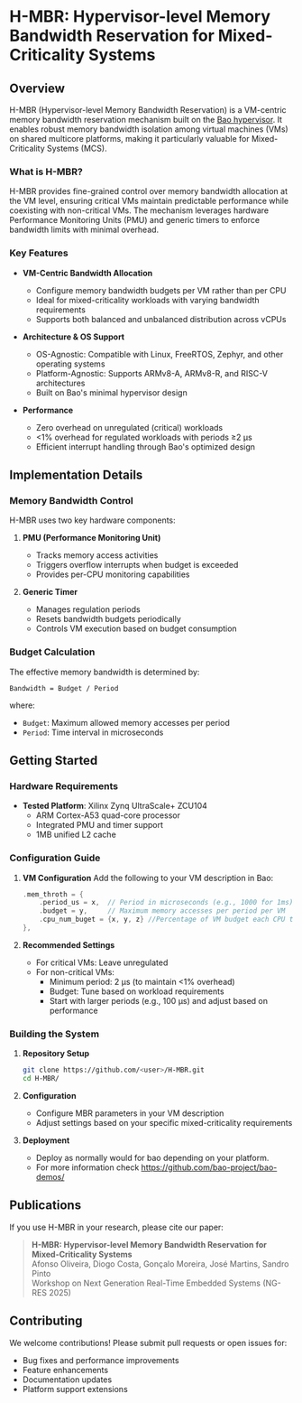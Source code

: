# H-MBR: Hypervisor-level Memory Bandwidth Reservation for Mixed-Criticality Systems

## Overview

H-MBR (Hypervisor-level Memory Bandwidth Reservation) is a VM-centric memory bandwidth reservation mechanism built on the [Bao hypervisor](https://github.com/bao-project/bao-hypervisor). It enables robust memory bandwidth isolation among virtual machines (VMs) on shared multicore platforms, making it particularly valuable for Mixed-Criticality Systems (MCS).

### What is H-MBR?

H-MBR provides fine-grained control over memory bandwidth allocation at the VM level, ensuring critical VMs maintain predictable performance while coexisting with non-critical VMs. The mechanism leverages hardware Performance Monitoring Units (PMU) and generic timers to enforce bandwidth limits with minimal overhead.

### Key Features

- **VM-Centric Bandwidth Allocation**
  - Configure memory bandwidth budgets per VM rather than per CPU
  - Ideal for mixed-criticality workloads with varying bandwidth requirements
  - Supports both balanced and unbalanced distribution across vCPUs

- **Architecture & OS Support**
  - OS-Agnostic: Compatible with Linux, FreeRTOS, Zephyr, and other operating systems
  - Platform-Agnostic: Supports ARMv8-A, ARMv8-R, and RISC-V architectures
  - Built on Bao's minimal hypervisor design

- **Performance**
  - Zero overhead on unregulated (critical) workloads
  - <1% overhead for regulated workloads with periods ≥2 µs
  - Efficient interrupt handling through Bao's optimized design

## Implementation Details

### Memory Bandwidth Control

H-MBR uses two key hardware components:
1. **PMU (Performance Monitoring Unit)**
   - Tracks memory access activities
   - Triggers overflow interrupts when budget is exceeded
   - Provides per-CPU monitoring capabilities

2. **Generic Timer**
   - Manages regulation periods
   - Resets bandwidth budgets periodically
   - Controls VM execution based on budget consumption

### Budget Calculation

The effective memory bandwidth is determined by:
```
Bandwidth = Budget / Period
```
where:
- `Budget`: Maximum allowed memory accesses per period
- `Period`: Time interval in microseconds

## Getting Started

### Hardware Requirements

- **Tested Platform**: Xilinx Zynq UltraScale+ ZCU104
  - ARM Cortex-A53 quad-core processor
  - Integrated PMU and timer support
  - 1MB unified L2 cache

### Configuration Guide

1. **VM Configuration**
   Add the following to your VM description in Bao:
   ```c
   .mem_throth = {
       .period_us = x,  // Period in microseconds (e.g., 1000 for 1ms)
       .budget = y,     // Maximum memory accesses per period per VM
       .cpu_num_buget = {x, y, z} //Percentage of VM budget each CPU takes
   },
   ```

2. **Recommended Settings**
   - For critical VMs: Leave unregulated
   - For non-critical VMs:
     - Minimum period: 2 µs (to maintain <1% overhead)
     - Budget: Tune based on workload requirements
     - Start with larger periods (e.g., 100 µs) and adjust based on performance

### Building the System

1. **Repository Setup**
   ```bash
   git clone https://github.com/<user>/H-MBR.git
   cd H-MBR/
   ```

2. **Configuration**
   - Configure MBR parameters in your VM description
   - Adjust settings based on your specific mixed-criticality requirements

3. **Deployment**
   - Deploy as normally would for bao depending on your platform.
   - For more information check https://github.com/bao-project/bao-demos/


## Publications

If you use H-MBR in your research, please cite our paper:

> **H-MBR: Hypervisor-level Memory Bandwidth Reservation for Mixed-Criticality Systems**  
> Afonso Oliveira, Diogo Costa, Gonçalo Moreira, José Martins, Sandro Pinto  
> Workshop on Next Generation Real-Time Embedded Systems (NG-RES 2025)

## Contributing

We welcome contributions! Please submit pull requests or open issues for:
- Bug fixes and performance improvements
- Feature enhancements
- Documentation updates
- Platform support extensions
